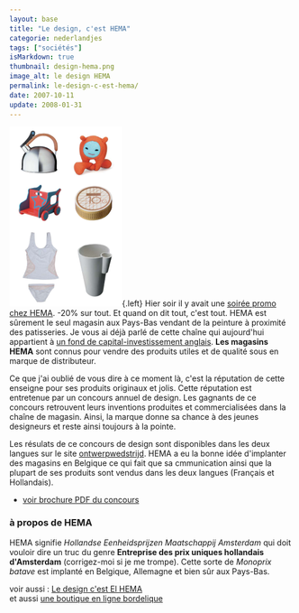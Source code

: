 ```yaml
---
layout: base
title: "Le design, c'est HEMA"
categorie: nederlandjes
tags: ["sociétés"]
isMarkdown: true
thumbnail: design-hema.png
image_alt: le design HEMA
permalink: le-design-c-est-hema/
date: 2007-10-11
update: 2008-01-31
---
```




![le design HEMA](design-hema.png){.left}
Hier soir il y avait une [soirée promo chez HEMA](http://img.yourzine.nl/hema/1/docs/VriendenkoopavondToegang.pdf). -20% sur tout. Et quand on dit tout, c'est tout. HEMA est sûrement le seul magasin aux Pays-Bas vendant de la peinture à proximité des patisseries. Je vous ai déjà parlé de cette chaîne qui aujourd'hui appartient à [un fond de capital-investissement anglais](/les-petites-courses-de-l-ete). **Les magasins HEMA** sont connus pour vendre des produits utiles et de qualité sous en marque de distributeur. 
 
<!--excerpt-->

Ce que j'ai oublié de vous dire à ce moment là, c'est la réputation de cette enseigne pour ses produits originaux et jolis. Cette réputation est entretenue par un concours annuel de design. Les gagnants de ce concours retrouvent leurs inventions produites et commercialisées dans la chaîne de magasin. Ainsi, la marque donne sa chance à des jeunes designeurs et reste ainsi toujours à la pointe.

Les résulats de ce concours de design sont disponibles dans les deux langues sur le site [ontwerpwedstrijd](http://www.ontwerpwedstrijd.com/index.asp). HEMA a eu la bonne idée d'implanter des magasins en Belgique ce qui fait que sa cmmunication ainsi que la plupart de ses produits sont vendus dans les deux langues (Français et Hollandais).

* [voir brochure PDF du concours](http://www.ontwerpwedstrijd.com/hpers/Juryrapportfrans.pdf)

### à propos de HEMA
HEMA signifie *Hollandse Eenheidsprijzen Maatschappij Amsterdam* qui doit vouloir dire un truc du genre **Entreprise des prix uniques hollandais d'Amsterdam** (corrigez-moi si je me trompe). Cette sorte de *Monoprix batave* est implanté en Belgique, Allemagne et bien sûr aux Pays-Bas.

voir aussi : [Le design c'est El HEMA](/le-design-el-hema)  
et aussi [une boutique en ligne bordelique](http://producten.hema.nl/)

<!-- post notes:
http://www.nederlandsedesignprijzen.nl/site/index.php?page=27&dopub=detail&p=1785 
http://www.mediamatic.net/article-22906-nl.html
--->
